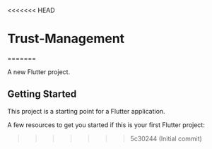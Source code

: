 <<<<<<< HEAD
# Trust-Management
=======

A new Flutter project.

## Getting Started

This project is a starting point for a Flutter application.

A few resources to get you started if this is your first Flutter project:

>>>>>>> 5c30244 (Initial commit)
